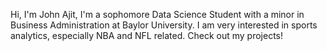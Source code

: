 Hi, I'm John Ajit, I'm a sophomore Data Science Student with a minor in Business Administration at Baylor University. I am very interested in sports analytics, especially NBA and NFL related. Check out my projects!

<!---
john-ajit/john-ajit is a ✨ special ✨ repository because its `README.md` (this file) appears on your GitHub profile.
You can click the Preview link to take a look at your changes.
--->

